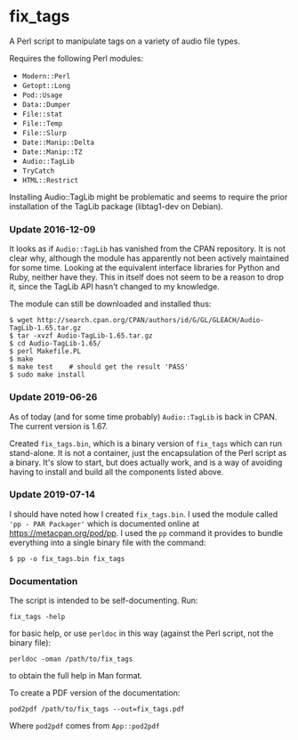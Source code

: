 # fix_tags

A Perl script to manipulate tags on a variety of audio file types.

Requires the following Perl modules:

- `Modern::Perl`
- `Getopt::Long`
- `Pod::Usage`
- `Data::Dumper`
- `File::stat`
- `File::Temp`
- `File::Slurp`
- `Date::Manip::Delta`
- `Date::Manip::TZ`
- `Audio::TagLib`
- `TryCatch`
- `HTML::Restrict`

Installing Audio::TagLib might be problematic and seems to require the
prior installation of the TagLib package (libtag1-dev on Debian).

### Update 2016-12-09

It looks as if `Audio::TagLib` has vanished from the CPAN repository. It is
not clear why, although the module has apparently not been actively maintained
for some time. Looking at the equivalent interface libraries for Python and
Ruby, neither have they. This in itself does not seem to be a reason to drop
it, since the TagLib API hasn't changed to my knowledge.

The module can still be downloaded and installed thus:

    $ wget http://search.cpan.org/CPAN/authors/id/G/GL/GLEACH/Audio-TagLib-1.65.tar.gz
    $ tar -xvzf Audio-TagLib-1.65.tar.gz
    $ cd Audio-TagLib-1.65/
    $ perl Makefile.PL
    $ make
    $ make test    # should get the result 'PASS'
    $ sudo make install

### Update 2019-06-26

As of today (and for some time probably) `Audio::TagLib` is back in CPAN. The
current version is 1.67.

Created `fix_tags.bin`, which is a binary version of `fix_tags` which can run
stand-alone. It is not a container, just the encapsulation of the Perl script
as a binary. It's slow to start, but does actually work, and is a way of
avoiding having to install and build all the components listed above.

### Update 2019-07-14

I should have noted how I created `fix_tags.bin`. I used the module called
`'pp - PAR Packager'` which is documented online at
https://metacpan.org/pod/pp. I used the `pp` command it provides to bundle
everything into a single binary file with the command:

    $ pp -o fix_tags.bin fix_tags

### Documentation

The script is intended to be self-documenting. Run:

    fix_tags -help

for basic help, or use `perldoc` in this way (against the Perl script, not the
binary file):

    perldoc -oman /path/to/fix_tags

to obtain the full help in Man format.

To create a PDF version of the documentation:

    pod2pdf /path/to/fix_tags --out=fix_tags.pdf

Where `pod2pdf` comes from `App::pod2pdf`


<!--
vim: syntax=markdown:ts=8:sw=4:ai:et:tw=78:fo=tcqn:fdm=marker
-->
